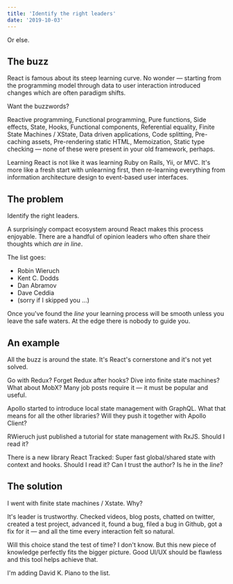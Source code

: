 ```yaml
---
title: 'Identify the right leaders'
date: '2019-10-03'
---
```


Or else.

<!--more-->

## The buzz

React is famous about its steep learning curve. No wonder &mdash; starting from the programming model through data to user interaction introduced changes which are often paradigm shifts.

Want the buzzwords?

Reactive programming, Functional programming, Pure functions, Side effects, State, Hooks, Functional components, Referential equality, Finite State Machines / XState, Data driven applications, Code splitting, Pre-caching assets, Pre-rendering static HTML, Memoization, Static type checking &mdash; none of these were present in your old framework, perhaps.

Learning React is not like it was learning Ruby on Rails, Yii, or MVC. It's more like a fresh start with unlearning first, then re-learning everything from information architecture design to event-based user interfaces.

## The problem

Identify the right leaders.

A surprisingly compact ecosystem around React makes this process enjoyable. There are a handful of opinion leaders who often share their thoughts which *are in line*.

The list goes:

- Robin Wieruch
- Kent C. Dodds
- Dan Abramov
- Dave Ceddia
- (sorry if I skipped you ...)

Once you've found the *line* your learning process will be smooth unless you leave the safe waters. At the edge there is nobody to guide you.

## An example

All the buzz is around the state. It's React's cornerstone and it's not yet solved.

Go with Redux? Forget Redux after hooks? Dive into finite state machines? What about MobX? Many job posts require it &mdash; it must be popular and useful.

Apollo started to introduce local state management with GraphQL. What that means for all the other libraries? Will they push it together with Apollo Client? 

RWieruch just published a tutorial for state management with RxJS. Should I read it? 

There is a new library React Tracked: Super fast global/shared state with context and hooks. Should I read it? Can I trust the author? Is he in the *line*?

## The solution

I went with finite state machines / Xstate. Why?

It's leader is trustworthy. Checked videos, blog posts, chatted on twitter, created a test project, advanced it, found a bug, filed a bug in Github, got a fix for it &mdash; and all the time every interaction felt so natural.

Will this choice stand the test of time? I don't know. But this new piece of knowledge perfectly fits the bigger picture. Good UI/UX should be flawless and this tool helps achieve that.

I'm adding David K. Piano to the list.